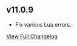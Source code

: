 
## v11.0.9
* Fix various Lua errors.


[View Full Changelog](https://github.com/ascott18/TellMeWhen/blob/e2ff3d9a1621ae20b2fed27a4f5edb91decf9e7c/CHANGELOG.md)
